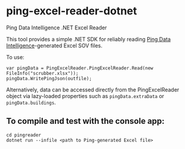 # ping-excel-reader-dotnet
Ping Data Intelligence .NET Excel Reader

This tool provides a simple .NET SDK for reliably reading [Ping Data Intelligence](https://www.pingintel.com)-generated Excel SOV files.  

To use:
```
var pingData = PingExcelReader.PingExcelReader.Read(new FileInfo("scrubber.xlsx"));
pingData.WritePingJson(outfile);
```

Alternatively, data can be accessed directly from the PingExcelReader object via lazy-loaded properties such as `pingData.extraData` or `pingData.buildings`.


## To compile and test with the console app:
```
cd pingreader
dotnet run --infile <path to Ping-generated Excel file>
```